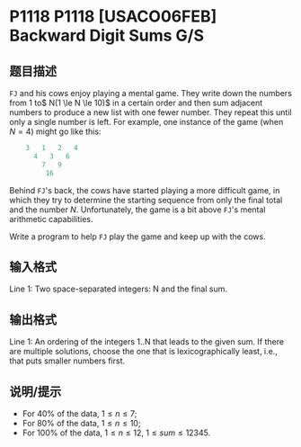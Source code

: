# P1118 P1118 [USACO06FEB] Backward Digit Sums G/S

## 题目描述

`FJ` and his cows enjoy playing a mental game. They write down the numbers from $1$ to$ N(1 \le N  \le 10)$ in a certain order and then sum adjacent numbers to produce a new list with one fewer number.  They repeat this until only a single number is left.  For example, one instance of the game (when $N=4$) might go like this:

```cpp
    3   1   2   4
      4   3   6
        7   9
         16
```
Behind `FJ`'s back, the cows have started playing a more difficult game, in which they try to determine the starting sequence from only the final total and the number $N$.  Unfortunately, the game is a bit above `FJ`'s mental arithmetic capabilities.


Write a program to help `FJ` play the game and keep up with the cows.



## 输入格式

Line 1: Two space-separated integers: N and the final sum.

## 输出格式

Line 1: An ordering of the integers 1..N that leads to the given sum. If there are multiple solutions, choose the one that is lexicographically least, i.e., that puts smaller numbers first.

## 说明/提示

- For $40\%$ of the data, $1\le n\le 7$;
- For $80\%$ of the data, $1\le n \le 10$;
- For $100\%$ of the data, $1\le n \le 12$, $1\le sum\le 12345$.

